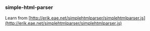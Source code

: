 ### simple-html-parser

Learn from [http://erik.eae.net/simplehtmlparser/simplehtmlparser.js](http://erik.eae.net/simplehtmlparser/simplehtmlparser.js)